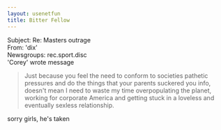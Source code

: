 ```yaml
---   
layout: usenetfun   
title: Bitter Fellow   
---   
```

   
   
 Subject: Re: Masters outrage   
From: 'dix'   
Newsgroups: rec.sport.disc   
'Corey'  wrote message   
> Just because you feel the need to conform to societies pathetic   
> pressures and do the things that your parents suckered you info,   
> doesn't mean I need to waste my time overpopulating the planet,   
> working for corporate America and getting stuck in a loveless and   
> eventually sexless relationship.   
   
sorry girls, he's taken   
   
   
   
